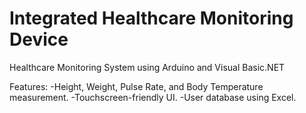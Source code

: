 # Integrated Healthcare Monitoring Device
Healthcare Monitoring System using Arduino and Visual Basic.NET

Features:
-Height, Weight, Pulse Rate, and Body Temperature measurement.
-Touchscreen-friendly UI.
-User database using Excel.
